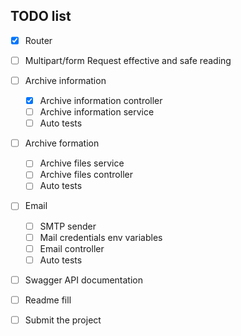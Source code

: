 ## TODO list

- [x] Router
- [ ] Multipart/form Request effective and safe reading

- [ ] Archive information
    - [x] Archive information controller
    - [ ] Archive information service
    - [ ] Auto tests
    
- [ ] Archive formation 
    - [ ] Archive files service 
    - [ ] Archive files controller
    - [ ] Auto tests

- [ ] Email 
    - [ ] SMTP sender
    - [ ] Mail credentials env variables
    - [ ] Email controller
    - [ ] Auto tests

- [ ] Swagger API documentation
- [ ] Readme fill
- [ ] Submit the project